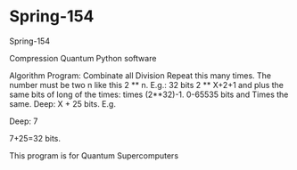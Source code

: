 # Spring-154
Spring-154

Compression Quantum Python software

Algorithm Program: Combinate all Division Repeat this many times. The number must be two n like this 2 ** n. E.g.: 32 bits 2 ** X+2+1 and plus the same bits of long of the times: times (2**32)-1. 0-65535 bits and Times the same. Deep: X + 25 bits. E.g.

Deep: 7

7+25=32 bits.

This program is for Quantum Supercomputers
